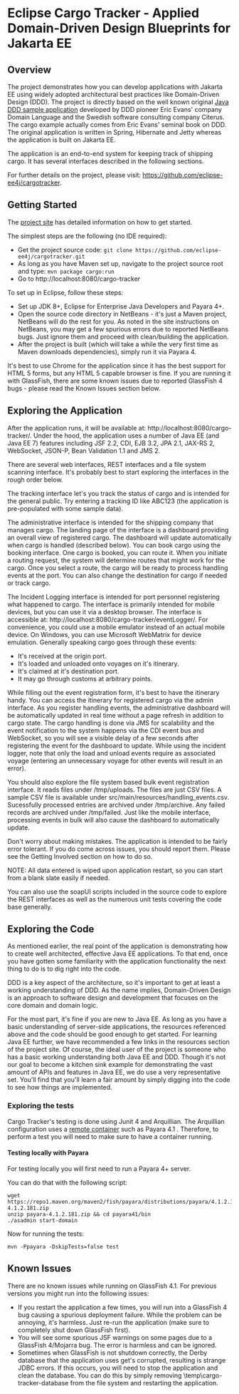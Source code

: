# Eclipse Cargo Tracker - Applied Domain-Driven Design Blueprints for Jakarta EE

## Overview

The project demonstrates how you can develop applications with Jakarta EE using widely adopted architectural best practices like Domain-Driven 
Design (DDD). The project is directly based on the well known 
original [Java DDD sample application](http://dddsample.sourceforge.net) 
developed by DDD pioneer Eric Evans' company Domain Language and the Swedish 
software consulting company Citerus. The cargo example actually comes from 
Eric Evans' seminal book on DDD. The original application is written in Spring,
Hibernate and Jetty whereas the application is built on Jakarta EE.

The application is an end-to-end system for keeping track of shipping cargo. It 
has several interfaces described in the following sections.

For further details on the project, please visit: https://github.com/eclipse-ee4j/cargotracker.
 
## Getting Started

The [project site](https://projects.eclipse.org/projects/ee4j.cargotracker/) has detailed information on how to get started.

The simplest steps are the following (no IDE required):

* Get the project source code: `git clone https://github.com/eclipse-ee4j/cargotracker.git`
* As long as you have Maven set up, navigate to the project source root and 
  type: `mvn package cargo:run`
* Go to http://localhost:8080/cargo-tracker

To set up in Eclipse, follow these steps:

* Set up JDK 8+, Eclipse for Enterprise Java Developers and Payara 4+.
* Open the source code directory in NetBeans - it's just a Maven project, 
  NetBeans will do the rest for you. As noted in the site instructions on
  NetBeans, you may get a few spurious errors due to reported NetBeans bugs.
  Just ignore them and proceed with clean/building the application.
* After the project is built (which will take a while the very first time as 
  Maven downloads dependencies), simply run it via Payara 4.
  
It's best to use Chrome for the application since it has the best support for 
HTML 5 forms, but any HTML 5 capable browser is fine. If you are running it 
with GlassFish, there are some known issues due to reported GlassFish 4 bugs -
please read the Known Issues section below.

## Exploring the Application

After the application runs, it will be available at: 
http://localhost:8080/cargo-tracker/. Under the hood, the application uses a 
number of Java EE (and Java EE 7) features including JSF 2.2, CDI, EJB 3.2, 
JPA 2.1, JAX-RS 2, WebSocket, JSON-P, Bean Validation 1.1 and JMS 2.

There are several web interfaces, REST interfaces and a file system scanning
interface. It's probably best to start exploring the interfaces in the rough
order below.

The tracking interface let's you track the status of cargo and is
intended for the general public. Try entering a tracking ID like ABC123 (the 
application is pre-populated with some sample data).

The administrative interface is intended for the shipping company that manages
cargo. The landing page of the interface is a dashboard providing an overall 
view of registered cargo. The dashboard will update automatically when cargo
is handled (described below). You can book cargo using the booking interface.
One cargo is booked, you can route it. When you initiate a routing request,
the system will determine routes that might work for the cargo. Once you select
a route, the cargo will be ready to process handling events at the port. You can
also change the destination for cargo if needed or track cargo.

The Incident Logging interface is intended for port personnel registering what 
happened to cargo. The interface is primarily intended for mobile devices, but
you can use it via a desktop browser. The interface is accessible at:
http://localhost:8080/cargo-tracker/eventLogger/. For convenience, you
could use a mobile emulator instead of an actual mobile device. On Windows,
you can use Microsoft WebMatrix for device emulation. Generally speaking cargo
goes through these events:

* It's received at the origin port.
* It's loaded and unloaded onto voyages on it's itinerary.
* It's claimed at it's destination port.
* It may go through customs at arbitrary points.

While filling out the event registration form, it's best to have the itinerary 
handy. You can access the itinerary for registered cargo via the admin interface.
As you register handling events, the administrative dashboard will be 
automatically updated in real time without a page refresh in addition to cargo 
state. The cargo handling is done via JMS for scalability and the event 
notification to the system happens via the CDI event bus and WebSocket, so you 
will see a visible delay of a few seconds after registering the event for the
dashboard to update. While using the incident logger, note that only the load 
and unload events require as associated voyage (entering an unnecessary voyage 
for other events will result in an  error).

You should also explore the file system based bulk event registration interface. 
It reads files under /tmp/uploads. The files are just CSV files. A sample CSV
file is available under src/main/resources/handling_events.csv. Sucessfully 
processed entries are archived under /tmp/archive. Any failed records are 
archived under /tmp/failed. Just like the mobile interface, processing events
in bulk will also cause the dashboard to automatically update.

Don't worry about making mistakes. The application is intended to be fairly 
error tolerant. If you do come across issues, you should report them. Please
see the Getting Involved section on how to do so.

NOTE: All data entered is wiped upon application restart, so you can start from 
a blank slate easily if needed.

You can also use the soapUI scripts included in the source code to explore the 
REST interfaces as well as the numerous unit tests covering the code base 
generally.

## Exploring the Code

As mentioned earlier, the real point of the application is demonstrating how to 
create well architected, effective Java EE applications. To that end, once you 
have gotten some familiarity with the application functionality the next thing 
to do is to dig right into the code.

DDD is a key aspect of the architecture, so it's important to get at least a 
working understanding of DDD. As the name implies, Domain-Driven Design is an 
approach to software design and development that focuses on the core domain and 
domain logic.

For the most part, it's fine if you are new to Java EE. As long as you have a
basic understanding of server-side applications, the resources referenced above
and the code should be good enough to get started. For learning Java EE further,
we have recommended a few links in the resources section of the project site. Of 
course, the ideal user of the project is someone who has a basic working 
understanding both Java EE and DDD. Though it's not our goal to become a kitchen 
sink example for demonstrating the vast amount of APIs and features in Java EE,
we do use a very representative set. You'll find that you'll learn a fair amount
by simply digging into the code to see how things are implemented.

### Exploring the tests

Cargo Tracker's testing is done using Junit 4 and Arquillian. The Arquillian configuration
uses a [remote container](http://arquillian.org/arquillian-core/#_containers)
such as Payara 4.1 . Therefore, to perform a test you will need to make sure
to have a container running. 

#### Testing locally with Payara
For testing locally you will first need to run a Payara 4+ server.

You can do that with the following script:
```shell script
wget https://repo1.maven.org/maven2/fish/payara/distributions/payara/4.1.2.181/payara-4.1.2.181.zip
unzip payara-4.1.2.181.zip && cd payara41/bin
./asadmin start-domain
```

Now for running the tests: 
```shell script
mvn -Ppayara -DskipTests=false test
```

## Known Issues
There are no known issues while running on GlassFish 4.1. For previous versions
you might run into the following issues:

* If you restart the application a few times, you will run into a GlassFish 4 
  bug causing a spurious deployment failure. While the problem can be annoying, it's harmless.
  Just re-run the application (make sure to completely shut down GlassFish first).
* You will see some spurious JSF warnings on some pages due to a GlassFish 
  4/Mojarra bug. The error is harmless and can be ignored.
* Sometimes when GlassFish is not shutdown correctly, the Derby database that 
  the application uses get's corrupted, resulting is strange JDBC errors. If 
  this occurs, you will need to stop the application and clean the database. You 
  can do this by simply removing \temp\cargo-tracker-database from the file 
  system and restarting the application.
